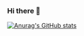 ### Hi there 👋

[![Anurag's GitHub stats](https://github-readme-stats.vercel.app/api?username=MooGiHoo)](https://github.com/anuraghazra/github-readme-stats)

<!--
**MooGiHoo/MooGiHoo** is a ✨ _special_ ✨ repository because its `README.md` (this file) appears on your GitHub profile.

Here are some ideas to get you started:

- 🔭 I’m currently working on ...
- 🌱 I’m currently learning ...
- 👯 I’m looking to collaborate on ...
- 🤔 I’m looking for help with ...
- 💬 Ask me about ...
- 📫 How to reach me: ...
- 😄 Pronouns: ...
- ⚡ Fun fact: ...
-->

